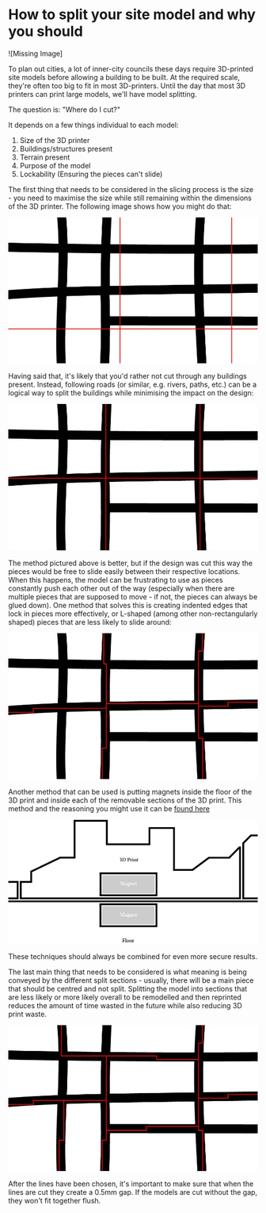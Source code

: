 # How to split your site model and why you should

![Missing Image]

To plan out cities, a lot of inner-city councils these days require 3D-printed site models before allowing a building to be built. At the required scale, they're often too big to fit in most 3D-printers. Until the day that most 3D printers can print large models, we'll have model splitting.

The question is: "Where do I cut?"

It depends on a few things individual to each model:

1.  Size of the 3D printer
2.  Buildings/structures present
3.  Terrain present
4.  Purpose of the model
5.  Lockability (Ensuring the pieces can't slide)

The first thing that needs to be considered in the slicing process is the size - you need to maximise the size while still remaining within the dimensions of the 3D printer. The following image shows how you might do that:

![Missing Image](/_includes/3dprinting/images/CityCutLinesGrid.jpg)

Having said that, it's likely that you'd rather not cut through any buildings present. Instead, following roads (or similar, e.g. rivers, paths, etc.) can be a logical way to split the buildings while minimising the impact on the design:

![Missing Image](/_includes/3dprinting/images/CityCutLinesRoads.jpg)

The method pictured above is better, but if the design was cut this way the pieces would be free to slide easily between their respective locations. When this happens, the model can be frustrating to use as pieces constantly push each other out of the way (especially when there are multiple pieces that are supposed to move - if not, the pieces can always be glued down). One method that solves this is creating indented edges that lock in pieces more effectively, or L-shaped (among other non-rectangularly shaped) pieces that are less likely to slide around:

![Missing Image](/_includes/3dprinting/images/CityCutLinesJagged.jpg)

Another method that can be used is putting magnets inside the floor of the 3D print and inside each of the removable sections of the 3D print. This method and the reasoning you might use it can be [found here](#MagnetMethod)

![Missing Image](/_includes/3dprinting/images/MagnetWithinPrint.jpg)

These techniques should always be combined for even more secure results.

The last main thing that needs to be considered is what meaning is being conveyed by the different split sections - usually, there will be a main piece that should be centred and not split. Splitting the model into sections that are less likely or more likely overall to be remodelled and then reprinted reduces the amount of time wasted in the future while also reducing 3D print waste.

![Missing Image](/_includes/3dprinting/images/CityCutLinesZoning.jpg)

After the lines have been chosen, it's important to make sure that when the lines are cut they create a 0.5mm gap. If the models are cut without the gap, they won't fit together flush.
